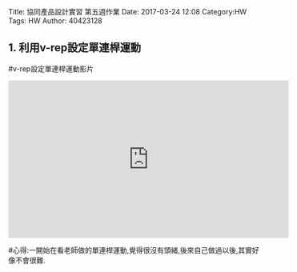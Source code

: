 Title: 協同產品設計實習 第五週作業
Date: 2017-03-24 12:08
Category:HW
Tags: HW
Author: 40423128



<!-- PELICAN_END_SUMMARY -->
## 1. 利用v-rep設定單連桿運動


#v-rep設定單連桿運動影片

   <iframe width="560" height="315" src="https://www.youtube.com/embed/wa9egBHz5p8" frameborder="0" allowfullscreen></iframe>
   
#心得:一開始在看老師做的單連桿運動,覺得很沒有頭緒,後來自己做過以後,其實好像不會很難.